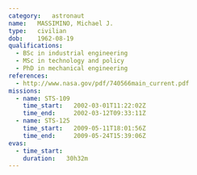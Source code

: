 ```yaml
---
category:	astronaut
name:	MASSIMINO, Michael J.
type:	civilian
dob:	1962-08-19
qualifications:
  - BSc in industrial engineering
  - MSc in technology and policy
  - PhD in mechanical engineering
references:
  - http://www.nasa.gov/pdf/740566main_current.pdf
missions:
  - name: STS-109
    time_start:   2002-03-01T11:22:02Z
    time_end:     2002-03-12T09:33:11Z
  - name: STS-125
    time_start:   2009-05-11T18:01:56Z
    time_end:     2009-05-24T15:39:06Z
evas:
  - time_start: 
    duration:   30h32m
---
```

